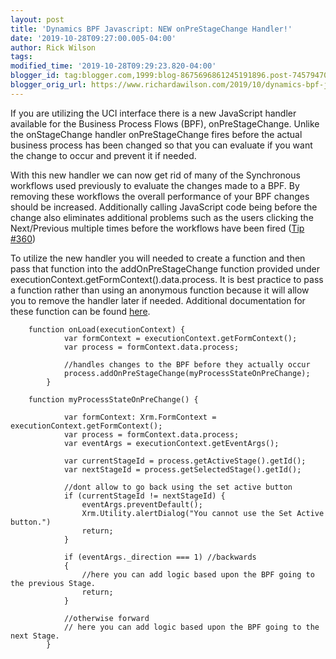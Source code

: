 ```yaml
---
layout: post
title: 'Dynamics BPF Javascript: NEW onPreStageChange Handler!'
date: '2019-10-28T09:27:00.005-04:00'
author: Rick Wilson
tags: 
modified_time: '2019-10-28T09:29:23.820-04:00'
blogger_id: tag:blogger.com,1999:blog-8675696861245191896.post-7457947020272759816
blogger_orig_url: https://www.richardawilson.com/2019/10/dynamics-bpf-javascript-new.html
---
```


If you are utilizing the UCI interface there is a new JavaScript handler available for the Business Process Flows (BPF), onPreStageChange.  Unlike the onStageChange handler onPreStageChange fires before the actual business process has been changed so that you can evaluate if you want the change to occur and prevent it if needed.

With this new handler we can now get rid of many of the Synchronous workflows used previously to evaluate the changes made to a BPF.  By removing these workflows the overall performance of your BPF changes should be increased.  Additionally calling JavaScript code being before the change also eliminates additional problems such as the users clicking the Next/Previous multiple times before the workflows have been fired ([Tip #360](https://crmtipoftheday.com/360/workflows-on-change-of-process-flow-stage/)) 

To utilize the new handler you will needed to create a function and then pass that function into the addOnPreStageChange function provided under executionContext.getFormContext().data.process.  It is best practice to pass a function rather than using an anonymous function because it will allow you to remove the handler later if needed.  Additional documentation for these function can be found [here](https://docs.microsoft.com/en-us/powerapps/developer/model-driven-apps/clientapi/reference/formcontext-data-process/eventhandlers/addonprestagechange). 

```
    function onLoad(executionContext) {
            var formContext = executionContext.getFormContext();
            var process = formContext.data.process;        
    
            //handles changes to the BPF before they actually occur
            process.addOnPreStageChange(myProcessStateOnPreChange);
        }
    
    function myProcessStateOnPreChange() {
    
            var formContext: Xrm.FormContext = executionContext.getFormContext();
            var process = formContext.data.process;
            var eventArgs = executionContext.getEventArgs();
    
            var currentStageId = process.getActiveStage().getId();
            var nextStageId = process.getSelectedStage().getId();
    
            //dont allow to go back using the set active button
            if (currentStageId != nextStageId) {
                eventArgs.preventDefault();
                Xrm.Utility.alertDialog("You cannot use the Set Active button.")
                return;
            }        
    
            if (eventArgs._direction === 1) //backwards
            {            
                //here you can add logic based upon the BPF going to the previous Stage.
                return;
            }
    
            //otherwise forward
            // here you can add logic based upon the BPF going to the next Stage.   
        }
```
    
    
    
    

